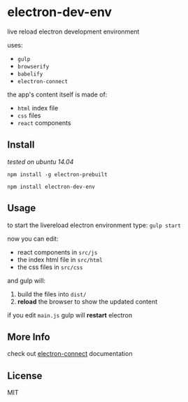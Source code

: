 # electron-dev-env
live reload electron development environment

uses:
- `gulp`
- `browserify`
- `babelify`
- `electron-connect`

the app's content itself is made of:
- `html` index file
- `css` files
- `react` components

## Install
_tested on ubuntu 14.04_

`npm install -g electron-prebuilt`

`npm install electron-dev-env`

## Usage
to start the livereload electron environment type: `gulp start`

now you can edit:

- react components in `src/js`
- the index html file in `src/html`
- the css files in `src/css`

and gulp will:

1. build the files into `dist/`
2. **reload** the browser to show the updated content

if you edit `main.js` gulp will **restart** electron

## More Info
check out [electron-connect](https://github.com/Quramy/electron-connect) documentation

## License
MIT
